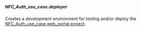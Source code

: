 ##### NFC_Auth_use_case.deployer
Creates a development environment for testing and/or deploy the [NFC_Auth_use_case.web_portal project](https://github.com/peresr/NFC_Auth_use_case.web_portal).
